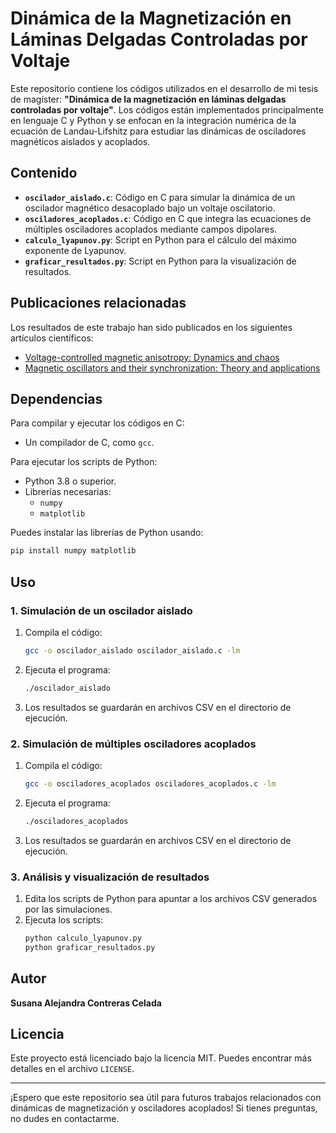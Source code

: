 # Dinámica de la Magnetización en Láminas Delgadas Controladas por Voltaje

Este repositorio contiene los códigos utilizados en el desarrollo de mi tesis de magíster: **"Dinámica de la magnetización en láminas delgadas controladas por voltaje"**. Los códigos están implementados principalmente en lenguaje C y Python y se enfocan en la integración numérica de la ecuación de Landau-Lifshitz para estudiar las dinámicas de osciladores magnéticos aislados y acoplados.

## Contenido

- **`oscilador_aislado.c`**: Código en C para simular la dinámica de un oscilador magnético desacoplado bajo un voltaje oscilatorio.
- **`osciladores_acoplados.c`**: Código en C que integra las ecuaciones de múltiples osciladores acoplados mediante campos dipolares.
- **`calculo_lyapunov.py`**: Script en Python para el cálculo del máximo exponente de Lyapunov.
- **`graficar_resultados.py`**: Script en Python para la visualización de resultados.

## Publicaciones relacionadas

Los resultados de este trabajo han sido publicados en los siguientes artículos científicos:

- [Voltage-controlled magnetic anisotropy: Dynamics and chaos](https://doi.org/10.1016/j.cnsns.2024.106051)
- [Magnetic oscillators and their synchronization: Theory and applications](https://doi.org/10.1016/j.jmmm.2022.169023)

## Dependencias

Para compilar y ejecutar los códigos en C:
- Un compilador de C, como `gcc`.

Para ejecutar los scripts de Python:
- Python 3.8 o superior.
- Librerías necesarias:
  - `numpy`
  - `matplotlib`

Puedes instalar las librerías de Python usando:
```bash
pip install numpy matplotlib
```

## Uso

### 1. Simulación de un oscilador aislado

1. Compila el código:
   ```bash
   gcc -o oscilador_aislado oscilador_aislado.c -lm
   ```
2. Ejecuta el programa:
   ```bash
   ./oscilador_aislado
   ```
3. Los resultados se guardarán en archivos CSV en el directorio de ejecución.

### 2. Simulación de múltiples osciladores acoplados

1. Compila el código:
   ```bash
   gcc -o osciladores_acoplados osciladores_acoplados.c -lm
   ```
2. Ejecuta el programa:
   ```bash
   ./osciladores_acoplados
   ```
3. Los resultados se guardarán en archivos CSV en el directorio de ejecución.

### 3. Análisis y visualización de resultados

1. Edita los scripts de Python para apuntar a los archivos CSV generados por las simulaciones.
2. Ejecuta los scripts:
   ```bash
   python calculo_lyapunov.py
   python graficar_resultados.py
   ```

## Autor

**Susana Alejandra Contreras Celada**

## Licencia

Este proyecto está licenciado bajo la licencia MIT. Puedes encontrar más detalles en el archivo `LICENSE`.

---

¡Espero que este repositorio sea útil para futuros trabajos relacionados con dinámicas de magnetización y osciladores acoplados! Si tienes preguntas, no dudes en contactarme.
